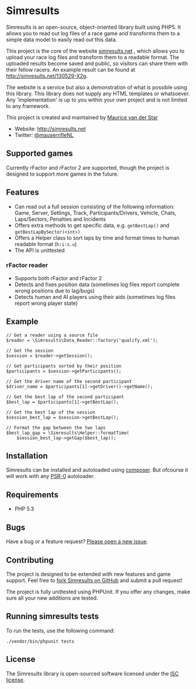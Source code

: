 # Simresults

Simresults is an open-source, object-oriented library built using PHP5. It 
allows you to read out log files of a race game and transforms them to a simple 
data model to easily read out this data.

This project is the core of the website [simresults.net](http://simresults.net)
, which allows you to upload your race log files and transform them to a 
readable format. The uploaded results become saved and public, so visitors can 
share them with their fellow racers. An example result can be found at 
<http://simresults.net/130529-X2g>.

The website is a service but also a demonstration of what is possible using 
this library. This library does not supply any HTML templates or whatsoever. 
Any 'implementation' is up to you within your own project and is not limited 
to any framework.

This project is created and maintained by 
[Maurice van der Star](http://twitter.com/mauserrifleNL) 

* Website: <http://simresults.net>
* Twitter: [@mauserrifleNL](http://twitter.com/mauserrifleNL)

## Supported games

Currently rFactor and rFactor 2 are supported, though the project is designed 
to support more games in the future.

## Features

* Can read out a full session consisting of the following information: Game,
  Server, Settings, Track, Participants/Drivers, Vehicle, Chats, Laps/Sectors,
  Penalties and Incidents
* Offers extra methods to get specific data, e.g. `getBestLap()` and
  `getBestLapBySector(<int>)`
* Offers a Helper class to sort laps by time and format times to human readable 
  format (`h:i:s.u`)
* The API is unittested

### rFactor reader

* Supports both rFactor and rFactor 2  
* Detects and fixes position data (sometimes log files report complete wrong 
  positions due to lag/bugs)
* Detects human and AI players using their aids (sometimes log files report 
  wrong player state)

## Example

    // Get a reader using a source file
    $reader = \Simresults\Data_Reader::factory('qualify.xml');
    
    // Get the session
    $session = $reader->getSession();
    
    // Get participants sorted by their position
    $participants = $session->getParticipants();

    // Get the driver name of the second participant
    $driver_name = $participants[1]->getDriver()->getName();

    // Get the best lap of the second participant
    $best_lap = $participants[1]->getBestLap();

    // Get the best lap of the session
    $session_best_lap = $session->getBestLap();

    // Format the gap between the two laps
    $best_lap_gap = \Simresults\Helper::formatTime(
        $session_best_lap->getGap($best_lap));

## Installation

Simresults can be installed and autoloaded using 
[composer](https://packagist.org). But ofcourse it will work with any 
[PSR-0](https://github.com/php-fig/fig-standards/blob/master/accepted/PSR-0.md) 
autoloader.

## Requirements

- PHP 5.3

## Bugs

Have a bug or a feature request? 
[Please open a new issue](https://github.com/mauserrifle/simresults/issues).

## Contributing

The project is designed to be extended with new features and game support. 
Feel free to [fork Simresults on GitHub](https://github.com/mauserrifle/simresults) 
and submit a pull request!

The project is fully unittested using PHPUnit. If you offer any changes, make 
sure all your new additions are tested.

## Running simresults tests

To run the tests, use the following command:

    ./vendor/bin/phpunit tests
    
## License

The Simresults library is open-sourced software licensed under the 
[ISC license](http://opensource.org/licenses/ISC).
